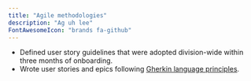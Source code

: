 ```yaml
---
title: "Agile methodologies"
description: "Ag uh lee"
FontAwesomeIcon: "brands fa-github"
---
```


- Defined user story guidelines that were adopted division-wide within three months of onboarding.
- Wrote user stories and epics following [Gherkin language principles](https://cucumber.io/docs/gherkin/).
